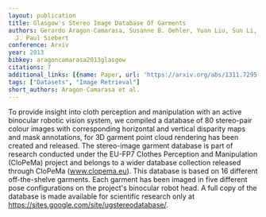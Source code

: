 ```yaml
---
layout: publication
title: Glasgow's Stereo Image Database Of Garments
authors: Gerardo Aragon-Camarasa, Susanne B. Oehler, Yuan Liu, Sun Li, Paul Cockshott,
  J. Paul Siebert
conference: Arxiv
year: 2013
bibkey: aragoncamarasa2013glasgow
citations: 7
additional_links: [{name: Paper, url: 'https://arxiv.org/abs/1311.7295'}]
tags: ["Datasets", "Image Retrieval"]
short_authors: Aragon-Camarasa et al.
---
```

To provide insight into cloth perception and manipulation with an active
binocular robotic vision system, we compiled a database of 80 stereo-pair
colour images with corresponding horizontal and vertical disparity maps and
mask annotations, for 3D garment point cloud rendering has been created and
released. The stereo-image garment database is part of research conducted under
the EU-FP7 Clothes Perception and Manipulation (CloPeMa) project and belongs to
a wider database collection released through CloPeMa (www.clopema.eu). This
database is based on 16 different off-the-shelve garments. Each garment has
been imaged in five different pose configurations on the project's binocular
robot head. A full copy of the database is made available for scientific
research only at https://sites.google.com/site/ugstereodatabase/.